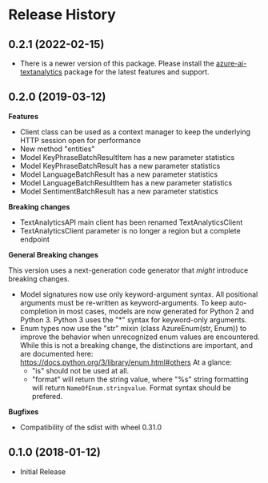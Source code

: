 # Release History


## 0.2.1 (2022-02-15)

- There is a newer version of this package. Please install the [azure-ai-textanalytics](https://pypi.org/project/azure-ai-textanalytics/) package for the latest features and support.

## 0.2.0 (2019-03-12)

**Features**

  - Client class can be used as a context manager to keep the underlying
    HTTP session open for performance
  - New method "entities"
  - Model KeyPhraseBatchResultItem has a new parameter statistics
  - Model KeyPhraseBatchResult has a new parameter statistics
  - Model LanguageBatchResult has a new parameter statistics
  - Model LanguageBatchResultItem has a new parameter statistics
  - Model SentimentBatchResult has a new parameter statistics

**Breaking changes**

  - TextAnalyticsAPI main client has been renamed TextAnalyticsClient
  - TextAnalyticsClient parameter is no longer a region but a complete
    endpoint

**General Breaking changes**

This version uses a next-generation code generator that *might*
introduce breaking changes.

  - Model signatures now use only keyword-argument syntax. All
    positional arguments must be re-written as keyword-arguments. To
    keep auto-completion in most cases, models are now generated for
    Python 2 and Python 3. Python 3 uses the "*" syntax for
    keyword-only arguments.
  - Enum types now use the "str" mixin (class AzureEnum(str, Enum)) to
    improve the behavior when unrecognized enum values are encountered.
    While this is not a breaking change, the distinctions are important,
    and are documented here:
    <https://docs.python.org/3/library/enum.html#others> At a glance:
      - "is" should not be used at all.
      - "format" will return the string value, where "%s" string
        formatting will return `NameOfEnum.stringvalue`. Format syntax
        should be prefered.

**Bugfixes**

  - Compatibility of the sdist with wheel 0.31.0

## 0.1.0 (2018-01-12)

  - Initial Release
